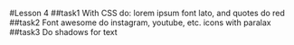 #Lesson 4
##task1
With CSS do: lorem ipsum font lato, and quotes do red
##task2
Font awesome do instagram, youtube, etc. icons with paralax
##task3
Do shadows for text 